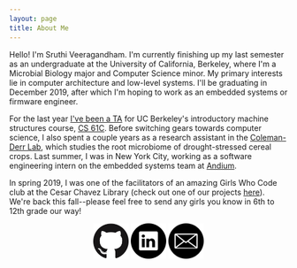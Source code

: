 ```yaml
---
layout: page
title: About Me
---
```


Hello! I'm Sruthi Veeragandham. I'm currently finishing up my last semester as an undergraduate at the University of California, Berkeley, where I'm a Microbial Biology major and Computer Science minor. My primary interests lie in computer architecture and low-level systems. I'll be graduating in December 2019, after which I'm hoping to work as an embedded systems or firmware engineer.

For the last year [I've been a TA](/teaching) for UC Berkeley's introductory machine structures course, [CS 61C](https://cs61c.org). Before switching gears towards computer science, I also spent a couple years as a research assistant in the [Coleman-Derr Lab](https://pgec.berkeley.edu/coleman-derr-lab-0), which studies the root microbiome of drought-stressed cereal crops. Last summer, I was in New York City, working as a software engineering intern on the embedded systems team at [Andium](https://andium.com). 

In spring 2019, I was one of the facilitators of an amazing Girls Who Code club at the Cesar Chavez Library (check out one of our projects [here](https://gwc-ca9717.github.io)). We're back this fall--please feel free to send any girls you know in 6th to 12th grade our way! 

<div align="center">
  <a href="https://github.com/sruthiveeragandham"><img src="github.png" width="64" style="display: inline-block"></a>
  <a href="https://www.linkedin.com/in/sruthi-veeragandham"><img src="linkedin.png" width="64" style="display: inline-block"></a>
  <a href="mailto:sruthiveeragandham@gmail.com"><img src="email.png" width="64" style="display: inline-block"></a>
</div>

